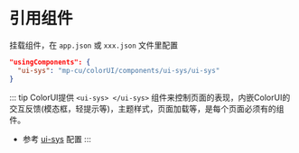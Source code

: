 # 引用组件

挂载组件，在 `app.json` 或 `xxx.json` 文件里配置

```json
"usingComponents": {
  "ui-sys": "mp-cu/colorUI/components/ui-sys/ui-sys"
}
```

::: tip
ColorUI提供 `<ui-sys> </ui-sys>` 组件来控制页面的表现，内嵌ColorUI的交互反馈(模态框，轻提示等)，主题样式，页面加载等，是每个页面必须有的组件。
- 参考 [ui-sys](/guide/sys.md) 配置
:::

